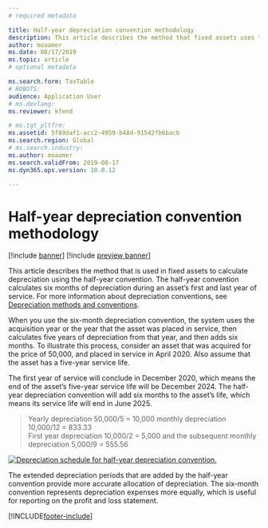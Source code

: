 ```yaml
---
# required metadata

title: Half-year depreciation convention methodology
description: This article describes the method that fixed assets uses to calculate depreciation using the half-year convention, which calculates six months of depreciation during an asset’s first and last year in service.
author: moaamer
ms.date: 08/17/2019
ms.topic: article
# optional metadata

ms.search.form: TaxTable
# ROBOTS: 
audience: Application User
# ms.devlang: 
ms.reviewer: kfend

# ms.tgt_pltfrm: 
ms.assetid: 5f89daf1-acc2-4959-b48d-91542fb6bacb
ms.search.region: Global
# ms.search.industry: 
ms.author: moaamer
ms.search.validFrom: 2019-08-17
ms.dyn365.ops.version: 10.0.12

---
```


# Half-year depreciation convention methodology

[!include [banner](../includes/banner.md)]
[!include [preview banner](../includes/preview-banner.md)]

This article describes the method that is used in fixed assets to calculate depreciation using the half-year convention. The half-year convention calculates six months of depreciation during an asset’s first and last year of service. For more information about depreciation conventions, see [Depreciation methods and conventions](Fixed-asset-depreciation-conventions.md). 

When you use the six-month depreciation convention, the system uses the acquisition year or the year that the asset was placed in service, then calculates five years of depreciation from that year, and then adds six months. To illustrate this process, consider an asset that was acquired for the price of 50,000, and placed in service in April 2020. Also assume that the asset has a five-year service life.

The first year of service will conclude in December 2020, which means the end of the asset’s five-year service life will be December 2024. The half-year depreciation convention will add six months to the asset’s life, which means its service life will end in June 2025. 

> Yearly depreciation 50,000/5 = 10,000 monthly depreciation 10,000/12 = 833.33 <br>
> First year depreciation 10,000/2 = 5,000  and the subsequent monthly depreciation 5,000/9 = 555.56

   [![Depreciation schedule for half-year depreciation convention.](./media/half-yr-dprectn-cnvntn.png)](./media/half-yr-dprectn-cnvntn.png)

The extended depreciation periods that are added by the half-year convention provide more accurate allocation of depreciation. The six-month convention represents depreciation expenses more equally, which is useful for reporting on the profit and loss statement.


[!INCLUDE[footer-include](../../includes/footer-banner.md)]

